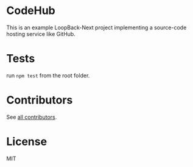 # CodeHub

This is an example LoopBack-Next project implementing a source-code hosting
service like GitHub.

# Tests

run `npm test` from the root folder.

# Contributors

See [all contributors](https://github.com/strongloop/loopback-next/graphs/contributors).

# License

MIT
